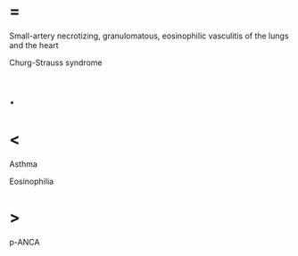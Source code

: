 # =

Small-artery necrotizing, granulomatous, eosinophilic vasculitis of the lungs and the heart

Churg-Strauss syndrome

# .

# <

Asthma

Eosinophilia

# >

p-ANCA
